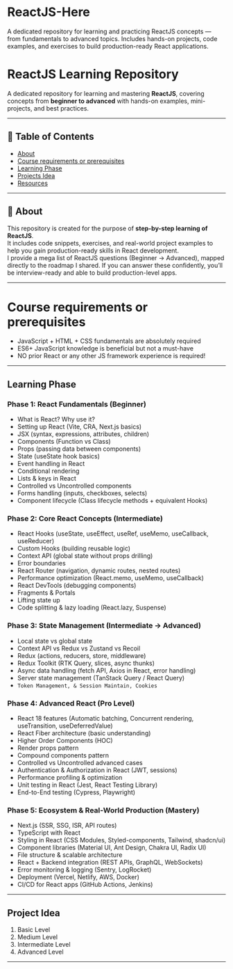 # ReactJS-Here
A dedicated repository for learning and practicing ReactJS concepts — from fundamentals to advanced topics. Includes hands-on projects, code examples, and exercises to build production-ready React applications.

# ReactJS Learning Repository

A dedicated repository for learning and mastering **ReactJS**, covering concepts from **beginner to advanced** with hands-on examples, mini-projects, and best practices.

---

## 📌 Table of Contents
- [About](#about)
- [Course requirements or prerequisites](#Course-requirements-or-prerequisites)
- [Learning Phase](#learning-phase)
- [Projects Idea](#projects-idea)
- [Resources](#resources)

---

## 📖 About

This repository is created for the purpose of **step-by-step learning of ReactJS**.  
It includes code snippets, exercises, and real-world project examples to help you gain production-ready skills in React development.  
I provide  a mega list of ReactJS questions (Beginner → Advanced), mapped directly to the roadmap I shared. If you can answer these confidently, you’ll be interview-ready and able to build production-level apps.

---

# Course requirements or prerequisites
- JavaScript + HTML + CSS fundamentals are absolutely required
- ES6+ JavaScript knowledge is beneficial but not a must-have
- NO prior React or any other JS framework experience is required!

---

## Learning Phase

### Phase 1: React Fundamentals (Beginner)
- What is React? Why use it?
- Setting up React (Vite, CRA, Next.js basics)
- JSX (syntax, expressions, attributes, children)
- Components (Function vs Class)
- Props (passing data between components)
- State (useState hook basics)
- Event handling in React
- Conditional rendering
- Lists & keys in React
- Controlled vs Uncontrolled components
- Forms handling (inputs, checkboxes, selects)
- Component lifecycle (Class lifecycle methods + equivalent Hooks)

### Phase 2: Core React Concepts (Intermediate)
- React Hooks (useState, useEffect, useRef, useMemo, useCallback, useReducer)
- Custom Hooks (building reusable logic)
- Context API (global state without props drilling)
- Error boundaries
- React Router (navigation, dynamic routes, nested routes)
- Performance optimization (React.memo, useMemo, useCallback)
- React DevTools (debugging components)
- Fragments & Portals
- Lifting state up
- Code splitting & lazy loading (React.lazy, Suspense)

### Phase 3: State Management (Intermediate → Advanced)
- Local state vs global state
- Context API vs Redux vs Zustand vs Recoil
- Redux (actions, reducers, store, middleware)
- Redux Toolkit (RTK Query, slices, async thunks)
- Async data handling (fetch API, Axios in React, error handling)
- Server state management (TanStack Query / React Query)
- `Token Management, & Session Maintain, Cookies`

### Phase 4: Advanced React (Pro Level)
- React 18 features (Automatic batching, Concurrent rendering, useTransition, useDeferredValue)
- React Fiber architecture (basic understanding)
- Higher Order Components (HOC)
- Render props pattern
- Compound components pattern
- Controlled vs Uncontrolled advanced cases
- Authentication & Authorization in React (JWT, sessions)
- Performance profiling & optimization
- Unit testing in React (Jest, React Testing Library)
- End-to-End testing (Cypress, Playwright)

### Phase 5: Ecosystem & Real-World Production (Mastery)
- Next.js (SSR, SSG, ISR, API routes)
- TypeScript with React
- Styling in React (CSS Modules, Styled-components, Tailwind, shadcn/ui)
- Component libraries (Material UI, Ant Design, Chakra UI, Radix UI)
- File structure & scalable architecture
- React + Backend integration (REST APIs, GraphQL, WebSockets)
- Error monitoring & logging (Sentry, LogRocket)
- Deployment (Vercel, Netlify, AWS, Docker)
- CI/CD for React apps (GitHub Actions, Jenkins)

---

## Project Idea
1. Basic Level
2. Medium Level
3. Intermediate Level
4. Advanced Level

---

